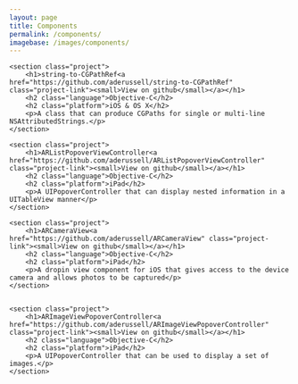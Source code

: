 ```yaml
---
layout: page
title: Components
permalink: /components/
imagebase: /images/components/
---
```


<div>

	<section class="project">
    	<h1>string-to-CGPathRef<a href="https://github.com/aderussell/string-to-CGPathRef" class="project-link"><small>View on github</small></a></h1>
    	<h2 class="language">Objective-C</h2> 
    	<h2 class="platform">iOS & OS X</h2>
    	<p>A class that can produce CGPaths for single or multi-line NSAttributedStrings.</p>
    </section>
    
    <section class="project">
    	<h1>ARListPopoverViewController<a href="https://github.com/aderussell/ARListPopoverViewController" class="project-link"><small>View on github</small></a></h1>
    	<h2 class="language">Objective-C</h2>
    	<h2 class="platform">iPad</h2>
    	<p>A UIPopoverController that can display nested information in a UITableView manner</p>
    </section>
    
    <section class="project">
    	<h1>ARCameraView<a href="https://github.com/aderussell/ARCameraView" class="project-link"><small>View on github</small></a></h1>
    	<h2 class="language">Objective-C</h2>
    	<h2 class="platform">iPad</h2>
    	<p>A dropin view component for iOS that gives access to the device camera and allows photos to be captured</p>
    </section>
    
    
    <section class="project">
    	<h1>ARImageViewPopoverController<a href="https://github.com/aderussell/ARImageViewPopoverController" class="project-link"><small>View on github</small></a></h1>
    	<h2 class="language">Objective-C</h2>
    	<h2 class="platform">iPad</h2>
    	<p>A UIPopoverController that can be used to display a set of images.</p>
    </section>
    
</div>